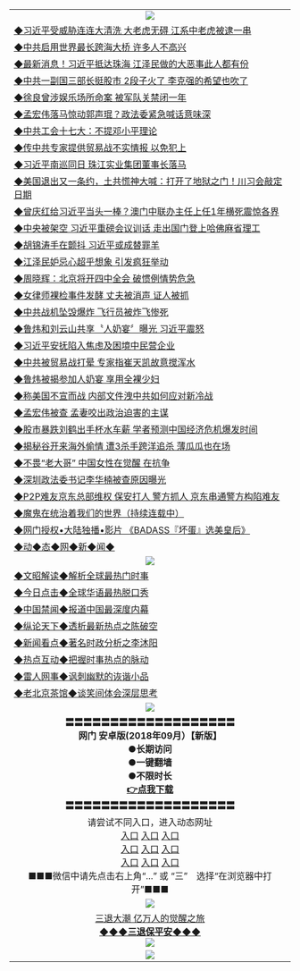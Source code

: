 <table>
  <tr>
    <td align=center><img src="https://github.com/gyhhx/image-upload/blob/master/yaowen.jpg" /></td>
  </tr>
   <tr>
<td align=left>
<a href="http://h147k43d.wink.gt.erotikload.at/oo.aspx?name=c969470&key=l9gs164o&from=gy">◆习近平受威胁连连大清洗 大老虎无碍 江系中老虎被逮一串</a><br/>
</td>
   </tr>
 <tr>
<td align=left>
<a href="http://h127k443d.wink.gt.erotikload.at/oo.aspx?name=c969487&key=l9gs164o&from=gy">◆中共启用世界最长跨海大桥 许多人不高兴</a><br/></td>
  </tr>
   </tr>
  <tr>
<td align=left>
<a href="http://1478l43d.wink.gt.erotikload.at/oo.aspx?name=c969425&key=l9gs164o&from=gy">◆最新消息！习近平抵达珠海 江泽民做的大恶事此人都有份</a><br/></td>
 </tr>
  <tr>
<td align=left>
<a href="http://h18l2443d.wink.gt.erotikload.at/oo.aspx?name=c969451&key=l9gs164o&from=gy">◆中共一副国三部长挺股市 2段子火了 李克强的希望也吹了</a><br/></td>
 </tr>
   <tr>
<td align=left>
<a href="http://h1248l43d.wink.gt.erotikload.at/oo.aspx?name=c969475&key=l9gs164o&from=gy">◆徐良曾涉娱乐场所命案 被军队关禁闭一年</a><br/></td>
   </tr> 
  <tr>
<td align=left>
<a href="http://18l32443d.wink.gt.erotikload.at/oo.aspx?name=c969463&key=l9gs164o&from=gy">◆孟宏伟落马惊动郭声琨？政法委紧急喊话意味深</a><br/></td>
  </tr> 
 <tr>
<td align=left>
<a href="http://8l132443d.wink.gt.erotikload.at/oo.aspx?name=c969569&key=l9gs164o&from=gy">◆中共工会十七大：不提邓小平理论</a><br/>
</td>
   </tr>
 <tr>
<td align=left>
<a href="http://h684l2hf3d.wink.gt.erotikload.at/oo.aspx?name=c969503&key=l9gs164o&from=gy">◆传中共专家提供贸易战不实情报 以免犯上</a><br/>
</td>
   </tr>
 <tr>
<td align=left>
<a href="http://2248l43d.wink.gt.erotikload.at/oo.aspx?name=c969564&key=l9gs164o&from=gy">◆习近平南巡同日 珠江实业集团董事长落马</a><br/></td>
  </tr>
  <tr>
<td align=left>
<a href="http://3248l43d.wink.gt.erotikload.at/oo.aspx?name=c969679&key=l9gs164o&from=gy">◆美国退出又一条约，土共慌神大喊：打开了地狱之门！川习会敲定日期</a><br/></td>
 </tr>
   <tr>
<td align=left>
<a href="http://h1433433d.wink.gt.erotikload.at/oo.aspx?name=c969187&key=l9gs164o&from=gy">◆曾庆红给习近平当头一棒？澳门中联办主任上任1年横死震惊各界</a><br/>
</td>
   </tr>
 <tr>
<td align=left>
<a href="http://h12244333d.wink.gt.erotikload.at/oo.aspx?name=c969163&key=l9gs164o&from=gy">◆中央被架空 习近平重磅会议训话 走出国门登上哈佛麻省理工</a><br/></td>
  </tr>
   </tr>
  <tr>
<td align=left>
<a href="http://14e2f43d.wink.gt.erotikload.at/oo.aspx?name=c969311&key=l9gs164o&from=gy">◆胡锦涛手在颤抖 习近平或成替罪羊</a><br/></td>
 </tr>
  <tr>
<td align=left>
<a href="http://h124e2f43d.wink.gt.erotikload.at/oo.aspx?name=c969264&key=l9gs164o&from=gy">◆江泽民妒忌心超乎想象 引发疯狂举动</a><br/></td>
 </tr>
   <tr>
<td align=left>
<a href="http://h12re443d.wink.gt.erotikload.at/oo.aspx?name=c969122&key=l9gs164o&from=gy">◆周晓辉：北京将开四中全会 破惯例情势危急</a><br/></td>
   </tr> 
  <tr>
<td align=left>
<a href="http://13er2443d.wink.gt.erotikload.at/oo.aspx?name=c969242&key=l9gs164o&from=gy">◆女律师裸检事件发酵 丈夫被消声 证人被抓</a><br/></td>
  </tr> 
 <tr>
<td align=left>
<a href="http://132er443d.wink.gt.erotikload.at/oo.aspx?name=c969171&key=l9gs164o&from=gy">◆中共战机坠毁爆炸 飞行员被炸飞惨死</a><br/>
</td>
   </tr>
 <tr>
<td align=left>
<a href="http://h62herf3d.wink.gt.erotikload.at/oo.aspx?name=c969120&key=l9gs164o&from=gy">◆鲁炜和刘云山共享〝人奶宴〞曝光 习近平震怒</a><br/>
</td>
   </tr>
 <tr>
<td align=left>
<a href="http://2324rt43d.wink.gt.erotikload.at/oo.aspx?name=c969265&key=l9gs164o&from=gy">◆习近平安抚陷入焦虑及困境中民营企业</a><br/></td>
  </tr>
  <tr>
<td align=left>
<a href="http://324r3e43d.wink.gt.erotikload.at/oo.aspx?name=c969230&key=l9gs164o&from=gy">◆中共被贸易战打晕 专家指崔天凯故意搅浑水</a><br/></td>
 </tr>
   <tr>
<td align=left>
<a href="http://h14e3r43d.wink.gt.erotikload.at/oo.aspx?name=c968945&key=l9gs164o&from=gy">◆鲁炜被揭参加人奶宴 享用全裸少妇</a><br/>
</td>
   </tr>
 <tr>
<td align=left>
<a href="http://h12er443d.wink.gt.erotikload.at/oo.aspx?name=c969031&key=l9gs164o&from=gy">◆称美国不宣而战 内部文件洩中共如何应对新冷战</a><br/></td>
  </tr>
   </tr>
  <tr>
<td align=left>
<a href="http://14e23r43d.wink.gt.erotikload.at/oo.aspx?name=c968955&key=l9gs164o&from=gy">◆孟宏伟被查 孟妻咬出政治迫害的主谋</a><br/></td>
 </tr>
  <tr>
<td align=left>
<a href="http://h1er443d.wink.gt.erotikload.at/oo.aspx?name=c968848&key=l9gs164o&from=gy">◆股市暴跌刘鹤出手杯水车薪 学者预测中国经济危机爆发时间</a><br/></td>
 </tr>
   <tr>
<td align=left>
<a href="http://h12er443d.wink.gt.erotikload.at/oo.aspx?name=c968878&key=l9gs164o&from=gy">◆揭秘谷开来海外偷情 遭3杀手跨洋追杀 薄瓜瓜也在场</a><br/></td>
   </tr> 
  <tr>
<td align=left>
<a href="http://132er443d.wink.gt.erotikload.at/oo.aspx?name=c968962&key=l9gs164o&from=gy">◆不畏“老大哥” 中国女性在觉醒 在抗争</a><br/></td>
  </tr> 
 <tr>
<td align=left>
<a href="http://1324er43d.wink.gt.erotikload.at/oo.aspx?name=c968930&key=l9gs164o&from=gy">◆深圳政法委书记李华楠被查原因曝光</a><br/>
</td>
   </tr>
 <tr>
<td align=left>
<a href="http://h62erhf3d.wink.gt.erotikload.at/oo.aspx?name=c969017&key=l9gs164o&from=gy">◆P2P难友京东总部维权 保安打人 警方抓人 京东串通警方构陷难友</a><br/>
</td>
   </tr>
  <tr>
<td align=left>
<a href="http://a4r2343d.wink.gt.erotikload.at/oo.aspx?name=c919750&key=l9gs164o&from=gy">◆魔鬼在统治着我们的世界（持续连载中）</a><br/>
</td>
</tr>
 <tr>
<td align=left>
<a href="http://h6ehf3d.wink.gt.erotikload.at/oo.aspx?name=c841033&key=l9gs164o&from=gy">◆网门授权•大陆独播•影片 《BADASS『坏蛋』选美皇后》 </a><br/>
</td>
   </tr>
   <tr>
<td align=left>
<a href="http://h6ehd.wink.gt.erotikload.at/oo.aspx?name=c841287&key=l9gs164o&from=gy">◆动◆态◆网◆新◆闻◆</a><br/></td>
  </tr>
    <tr>
    <td align=center><img src="https://github.com/gyhhx/image-upload/blob/master/shipin.jpg" /></td>
  </tr>
  <tr>
   <td align=left>
<a href="http://a44r3d.wink.gt.erotikload.at/oo.aspx?name=c816857&key=l9gs164o&from=gy&tag=9973110">◆文昭解读◆解析全球最热门时事</a><br/>
    </td>
  </tr>
   <tr>
   <td align=left> 
<a href="http://a443d.wink.gt.erotikload.at/oo.aspx?name=c816850&key=l9gs164o&from=gy&tag=9877">◆今日点击◆全球华语最热脱口秀</a><br/>
    </td>
  </tr>
  <tr>
  <td align=left>
<a href="http://h2rt4443d.wink.gt.erotikload.at/oo.aspx?name=c816860&key=l9gs164o&from=gy&tag=99733110">◆中国禁闻◆报道中国最深度内幕</a><br/>
   </tr>
  <tr>
     <td align=left>
<a href="http://h2er4243d.wink.gt.erotikload.at/oo.aspx?name=c816855&key=l9gs164o&from=gy&tag=997110">◆纵论天下◆透析最新热点之陈破空</a><br/>
   </tr>
   <tr>
      <td align=left>
<a href="http://h24fer43d.wink.gt.erotikload.at/oo.aspx?name=c838308&key=l9gs164o&from=gy&tag=9973110">◆新闻看点◆著名时政分析之李沐阳</a><br/>
   </tr>
   <tr>
     <td align=left>
<a href="http://h24er4f3d.wink.gt.erotikload.at/oo.aspx?name=c816852&key=l9gs164o&from=gy&tag=9733110">◆热点互动◆把握时事热点的脉动</a><br/>
   </tr>
   <tr>
      <td align=left>
<a href="http://h24er24f3d.wink.gt.erotikload.at/oo.aspx?name=c816694&key=l9gs164o&from=gy&tag=93310">◆雷人网事◆讽刺幽默的诙谐小品</a><br/>
   </tr>
   <tr>
    <td align=left>
<a href="http://h2g4rtf43d.wink.gt.erotikload.at/oo.aspx?name=c816650&key=l9gs164o&from=gy&tag=9973110">◆老北京茶馆◆谈笑间体会深层思考</a><br/>
   </tr>
   <tr>
  <td align=center><img src="https://github.com/gyhhx/image-upload/blob/master/new1.jpg" />
  </td>
  </tr>
   <tr>
    <td align=center>
 <b>〓〓〓〓〓〓〓〓〓〓〓〓〓〓〓〓〓〓〓<br/>网门 安卓版(2018年09月）【新版】<br/> ●长期访问<br/> ●一键翻墙<br/>  ●不限时长<br/> 
 <a href="https://share.weiyun.com/58ajYGQ">👉<b>点我下载</a><br/>〓〓〓〓〓〓〓〓〓〓〓〓〓〓〓〓〓〓〓<br/>
    </td>
    </tr>
   <tr>
    <td align=center>请尝试不同入口，进入动态网址<br/>
     <a href="https://s3.us-east-2.amazonaws.com/ogateh/show.htm?from=gy">入口</a>
      <a href="https://s3.eu-west-2.amazonaws.com/ogatel/show.htm?from=gy">入口</a>
      <a href="https://s3.amazonaws.com/ogate/show.htm?from=oGateg">入口</a><br/>
      <a href="https://s3.ap-northeast-2.amazonaws.com/ogates/show.htm?from=gy">入口</a>
      <a href="https://s3.eu-central-1.amazonaws.com/ogatef/show.htm?from=gy">入口</a>
      <a href="https://s3.ap-south-1.amazonaws.com/ogatem/show.htm?from=gy">入口</a><br/>
      <a href="https://s3-us-west-1.amazonaws.com/ogaten/show.htm?from=gy">入口</a>
      <a href="https://s3.ca-central-1.amazonaws.com/ogatec/show.htm?from=gy">入口</a>
      <a href="https://s3-ap-northeast-1.amazonaws.com/ogatet/show.htm?from=gy">入口</a><br/>
      ■■■微信中请先点击右上角“...” 或 “三”　选择“在浏览器中打开”■■■<b><br/>
    </td>
  </tr>
  <tr>
    <td align=center><img src="https://github.com/gyhhx/image-upload/blob/master/3.jpg" /> </td>
</tr>
  <tr>  
  <td align=center>
  <a href="http://h241rer243d.wink.gt.erotikload.at/oo.aspx?name=c894205&key=l9gs164o&from=gy&tag=9973110">三退大潮 亿万人的觉醒之旅</a><br/>
      <a href="http://wwj24tr43d.wink.gt.erotikload.at/oo.aspx?name=ogQuit.aspx&key=l9gs164o&from=gy"><b>◆◆◆三退保平安◆◆◆<br/></a>
      <img src="https://github.com/gyhhx/image-upload/blob/master/3t.jpg" /><br/>
      </td>
  </tr>
   <tr>
    <td align=center><img src="https://raw.githubusercontent.com/oGate2/Up/master/oGate_640.jpg"/></td>
  </tr>
</table>
